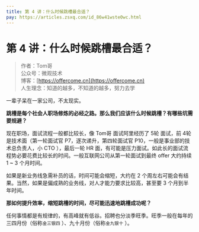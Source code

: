 ```yaml
---
title: 第 4 讲：什么时候跳槽最合适？
pay: https://articles.zsxq.com/id_86w41wste0wc.html
---
```


#  第 4 讲：什么时候跳槽最合适？

> 作者：Tom哥
> <br/>公众号：微观技术
> <br/> 博客：[https://offercome.cn](https://offercome.cn)
> <br/> 人生理念：知道的越多，不知道的越多，努力去学


一辈子呆在一家公司，不太现实。

**跳槽是每个社会人职场修炼的必经之路。那么我们应该什么时候跳槽？有哪些坑需要规避？**

现在职场，面试流程一般都比较长，像 Tom哥 面试阿里经历了 5轮 面试，前 4轮 是技术面（第一轮面试官 P7，逐次递升，第四轮面试官 P10，一般是事业部的技术总负责人，小 CTO ），最后一轮 HR 面，有可能是压力面试。如此长的面试流程势必要花费比较长的时间。一般互联网公司从第一轮面试到最终 offer 大约持续 1 ~ 3 个月时间。

如果是新业务线急需补员的话，时间可能会缩短，大约在 2 个周左右可能会有结果。当然，如果是偏成熟的业务线，对人才能力要求比较高，甚至要 3 个月到半年时间。

**那如何提升效率，缩短跳槽的时间，尽可能迅速地跳槽成功呢？**

任何事情都是有规律的，有高峰就有低谷。招聘也分淡季旺季。旺季一般在每年的三四月份（俗称`金三银四` ）、九十月份（俗称`金九银十` ）。